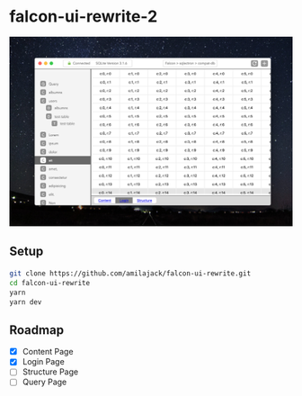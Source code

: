 # falcon-ui-rewrite-2
![Falcon Demo Rewrite](/internals/img/falcon-demo.png)

## Setup
```bash
git clone https://github.com/amilajack/falcon-ui-rewrite.git
cd falcon-ui-rewrite
yarn
yarn dev
```

## Roadmap
- [x] Content Page
- [x] Login Page
- [ ] Structure Page
- [ ] Query Page
